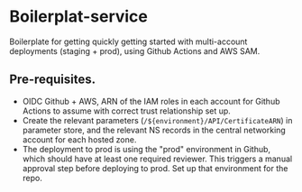 # Boilerplat-service

Boilerplate for getting quickly getting started with multi-account deployments (staging + prod), using Github Actions and AWS SAM.

## Pre-requisites.

- OIDC Github + AWS, ARN of the IAM roles in each account for Github Actions to assume with correct trust relationship set up.
- Create the relevant parameters (`/${environment}/API/CertificateARN`) in parameter store, and the relevant NS records in the central networking account for each hosted zone.
- The deployment to prod is using the "prod" environment in Github, which should have at least one required reviewer. This triggers a manual approval step before deploying to prod. Set up that environment for the repo.
